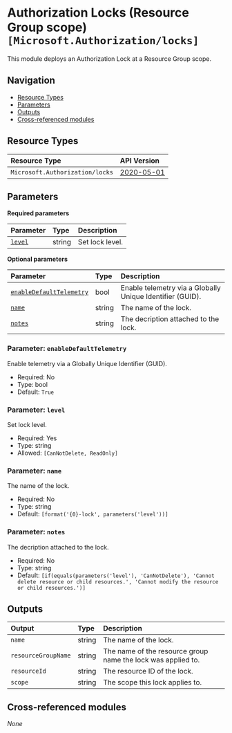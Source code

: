# Authorization Locks (Resource Group scope) `[Microsoft.Authorization/locks]`

This module deploys an Authorization Lock at a Resource Group scope.

## Navigation

- [Resource Types](#Resource-Types)
- [Parameters](#Parameters)
- [Outputs](#Outputs)
- [Cross-referenced modules](#Cross-referenced-modules)

## Resource Types

| Resource Type | API Version |
| :-- | :-- |
| `Microsoft.Authorization/locks` | [2020-05-01](https://learn.microsoft.com/en-us/azure/templates/Microsoft.Authorization/2020-05-01/locks) |

## Parameters

**Required parameters**

| Parameter | Type | Description |
| :-- | :-- | :-- |
| [`level`](#parameter-level) | string | Set lock level. |

**Optional parameters**

| Parameter | Type | Description |
| :-- | :-- | :-- |
| [`enableDefaultTelemetry`](#parameter-enabledefaulttelemetry) | bool | Enable telemetry via a Globally Unique Identifier (GUID). |
| [`name`](#parameter-name) | string | The name of the lock. |
| [`notes`](#parameter-notes) | string | The decription attached to the lock. |

### Parameter: `enableDefaultTelemetry`

Enable telemetry via a Globally Unique Identifier (GUID).
- Required: No
- Type: bool
- Default: `True`

### Parameter: `level`

Set lock level.
- Required: Yes
- Type: string
- Allowed: `[CanNotDelete, ReadOnly]`

### Parameter: `name`

The name of the lock.
- Required: No
- Type: string
- Default: `[format('{0}-lock', parameters('level'))]`

### Parameter: `notes`

The decription attached to the lock.
- Required: No
- Type: string
- Default: `[if(equals(parameters('level'), 'CanNotDelete'), 'Cannot delete resource or child resources.', 'Cannot modify the resource or child resources.')]`


## Outputs

| Output | Type | Description |
| :-- | :-- | :-- |
| `name` | string | The name of the lock. |
| `resourceGroupName` | string | The name of the resource group name the lock was applied to. |
| `resourceId` | string | The resource ID of the lock. |
| `scope` | string | The scope this lock applies to. |

## Cross-referenced modules

_None_
